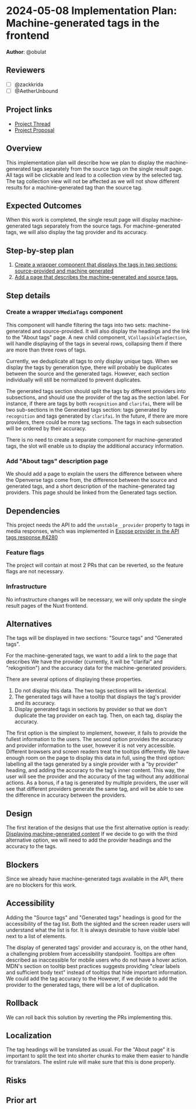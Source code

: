 # 2024-05-08 Implementation Plan: Machine-generated tags in the frontend

**Author**: @obulat

<!-- See the implementation plan guide for more information: https://github.com/WordPress/openverse/tree/19791f51c063d0979112f4b9f4eeace04c8cf5ff/docs/projects#implementation-plans-status-in-rfc -->
<!-- This template is exhaustive and may include sections which aren't relevant to your project. Feel free to remove any sections which would not be useful to have. -->

## Reviewers

<!-- Choose two people at your discretion who make sense to review this based on their existing expertise. Check in to make sure folks aren't currently reviewing more than one other proposal or RFC. -->

- [ ] @zackkrida
- [ ] @AetherUnbound

## Project links

<!-- Enumerate any references to other documents/pages, including milestones and other plans -->

- [Project Thread](https://github.com/WordPress/openverse/issues/431)
- [Project Proposal](/projects/proposals/rekognition_data/20240320-project_proposal_rekognition_data.md)

## Overview

<!-- An overview of the implementation plan, if necessary. Save any specific steps for the section(s) below. -->

This implementation plan will describe how we plan to display the
machine-generated tags separately from the source tags on the single result
page. All tags will be clickable and lead to a collection view by the selected
tag. The tag collection view will not be affected as we will not show different
results for a machine-generated tag than the source tag.

## Expected Outcomes

<!-- List any succinct expected products from this implementation plan. -->

When this work is completed, the single result page will display
machine-generated tags separately from the source tags. For machine-generated
tags, we will also display the tag provider and its accuracy.

## Step-by-step plan

<!--
List the ordered steps of the plan in the form of imperative-tone issue titles.

The goal of this section is to give a high-level view of the order of implementation any relationships like
blockages or other dependencies that exist between steps of the plan. Link each step to the step description
in the following section.

If special deployments are required between steps, explicitly note them here. Additionally, highlight key
milestones like when a feature flag could be made available in a particular environment.
-->

1. [Create a wrapper component that displays the tags in two sections: source-provided and machine generated](#create-a-wrapper-vmediatags-component)
2. [Add a page that describes the machine-generated and source tags.](#add-about-tags-description-page)

## Step details

<!--
Describe all of the implementation steps listed in the "step-by-step plan" in detail.

For each step description, ensure the heading includes an obvious reference to the step as described in the
"step-by-step plan" section above.
-->

### Create a wrapper `VMediaTags` component

This component will handle filtering the tags into two sets: machine-generated
and source-provided. It will also display the headings and the link to the
"About tags" page. A new child component, `VCollapsibleTagSection`, will handle
displaying of the tags in several rows, collapsing them if there are more than
three rows of tags.

Currently, we deduplicate all tags to only display unique tags. When we display
the tags by generation type, there will probably be duplicates between the
source and the generated tags. However, each section individually will still be
normalized to prevent duplicates.

The generated tags section should split the tags by different providers into
subsections, and should use the provider of the tag as the section label. For
instance, if there are tags by both `recognition` and `clarifai`, there will be
two sub-sections in the Generated tags section: tags generated by `recognition`
and tags generated by `clarifai`. In the future, if there are more providers,
there could be more tag sections. The tags in each subsection will be ordered by
their accuracy.

There is no need to create a separate component for machine-generated tags, the
slot will enable us to display the additional accuracy information.

### Add "About tags" description page

We should add a page to explain the users the difference between where the
Openverse tags come from, the difference between the source and generated tags,
and a short description of the machine-generated tag providers. This page should
be linked from the Generated tags section.

## Dependencies

This project needs the API to add the `unstable__provider` property to tags in
media responses, which was implemented in
[Expose provider in the API tags response #4280](https://github.com/WordPress/openverse/pull/4280)

### Feature flags

<!-- List feature flags/environment variables that will be utilised in the development of this plan. -->

The project will contain at most 2 PRs that can be reverted, so the feature
flags are not necessary.

### Infrastructure

<!-- Describe any infrastructure that will need to be provisioned or modified. In particular, identify associated potential cost changes. -->

No infrastructure changes will be necessary, we will only update the single
result pages of the Nuxt frontend.

## Alternatives

<!-- Describe any alternatives considered and why they were not chosen or recommended. -->

The tags will be displayed in two sections: "Source tags" and "Generated tags".

For the machine-generated tags, we want to add a link to the page that describes
We have the provider (currently, it will be "clarifai" and "rekognition") and
the accuracy data for the machine-generated providers.

There are several options of displaying these properties.

1. Do not display this data. The two tags sections will be identical.
2. The generated tags will have a tooltip that displays the tag's provider and
   its accuracy.
3. Display generated tags in sections by provider so that we don't duplicate the
   tag provider on each tag. Then, on each tag, display the accuracy.

The first option is the simplest to implement, however, it fails to provide
the fullest information to the users. The second option provides the accuracy
and provider information to the user, however it is not very accessible.
Different browsers and screen readers treat the tooltips differently. We have
enough room on the page to display this data in full, using the third option:
labelling all the tags generated by a single provider with a "by provider"
heading, and adding the accuracy to the tag's inner content. This way, the
user will see the provider and the accuracy of the tag without any additional
actions. As a bonus, if a tag is generated by multiple providers, the user
will see that different providers generate the same tag, and will be able to
see the difference in accuracy between the providers.

## Design

<!-- Note any design requirements for this plan. -->

The first iteration of the designs that use the first alternative option is
ready:
[Displaying machine-generated content](https://github.com/WordPress/openverse/issues/4192)
If we decide to go with the third alternative option, we will need to add the
provider headings and the accuracy to the tags.

## Blockers

<!-- What hard blockers exist that prevent further work on this project? -->

Since we already have machine-generated tags available in the API, there are no blockers for this work.

## Accessibility

<!-- Are there specific accessibility concerns relevant to this plan? Do you expect new UI elements that would need particular care to ensure they're implemented in an accessible way? Consider also low-spec device and slow internet accessibility, if relevant. -->

Adding the "Source tags" and "Generated tags" headings is good for the
accessibility of the tag list. Both the sighted and the screen reader users will
understand what the list is for. It is always desirable to have visible label
next to a list of elements.

The display of generated tags' provider and accuracy is, on the other hand, a
challenging problem from accessibility standpoint. Tooltips are often described
as inaccessible for mobile users who do not have a hover action. MDN's section
on tooltip best practices suggests providing "clear labels and sufficient body
text" instead of tooltips that hide important information. We could add the tag
accuracy to the However, if we decide to add the provider to the generated tags,
there will be a lot of duplication.

## Rollback

<!-- How do we roll back this solution in the event of failure? Are there any steps that can not easily be rolled back? -->

We can roll back this solution by reverting the PRs implementing this.

## Localization

<!-- Any translation or regional requirements? Any differing legal requirements based on user location? -->

The tag headings will be translated as usual. For the "About page" it is
important to split the text into shorter chunks to make them easier to handle
for translators. The eslint rule will make sure that this is done properly.

## Risks

<!-- What risks are we taking with this solution? Are there risks that once taken can’t be undone?-->

## Prior art

<!-- Include links to documents and resources that you used when coming up with your solution. Credit people who have contributed to the solution that you wish to acknowledge. -->
